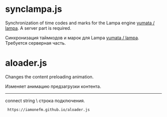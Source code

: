 # synclampa.js
Synchronization of time codes and marks for the Lampa engine [yumata / lampa](https://github.com/yumata/lampa). 
A server part is required.

Синхронизация таймкодов и марок для Lampa [yumata / lampa](https://github.com/yumata/lampa).
Требуется серверная часть.


# aloader.js
Changes the content preloading animation.

Изменяет анимацию предзагрузки контента.
___
connect string \ строка подключения.
```
 https://iamonefm.github.io/aloader.js
```

